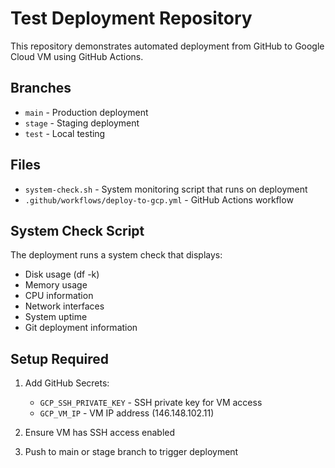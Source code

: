 # Test Deployment Repository

This repository demonstrates automated deployment from GitHub to Google Cloud VM using GitHub Actions.

## Branches
- `main` - Production deployment
- `stage` - Staging deployment  
- `test` - Local testing

## Files
- `system-check.sh` - System monitoring script that runs on deployment
- `.github/workflows/deploy-to-gcp.yml` - GitHub Actions workflow

## System Check Script
The deployment runs a system check that displays:
- Disk usage (df -k)
- Memory usage
- CPU information
- Network interfaces
- System uptime
- Git deployment information

## Setup Required
1. Add GitHub Secrets:
   - `GCP_SSH_PRIVATE_KEY` - SSH private key for VM access
   - `GCP_VM_IP` - VM IP address (146.148.102.11)

2. Ensure VM has SSH access enabled
3. Push to main or stage branch to trigger deployment
